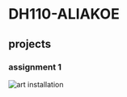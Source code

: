 # DH110-ALIAKOE

## projects 

### assignment 1
![art installation](https://i.pinimg.com/564x/09/40/4f/09404fa036499841d5a2db74dde302a0.jpg)


